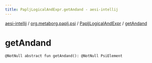 ```yaml
---
title: PapljLogicalAndExpr.getAndand - aesi-intellij
---
```


[aesi-intellij](../../index.html) / [org.metaborg.paplj.psi](../index.html) / [PapljLogicalAndExpr](index.html) / [getAndand](.)

# getAndand

`@NotNull abstract fun getAndand(): @NotNull PsiElement`